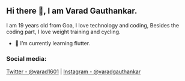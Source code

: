 ## Hi there 👋, I am Varad Gauthankar.

I am 19 years old from Goa, I love technology and coding, Besides the coding part, I love weight training and cycling.

- 🌱 I’m currently learning flutter. 

### Social media:
[Twitter - @varad1601](https://twitter.com/varad1601) | [Instagram - @varadgauthankar](https://instagram.com/varadgauthankar)
